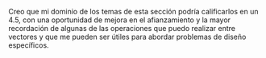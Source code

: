 Creo que mi dominio de los temas de esta sección podría calificarlos en un 4.5, con una oportunidad de mejora en el afianzamiento y la 
mayor recordación de algunas de las operaciones que puedo realizar entre vectores y que me pueden ser útiles para abordar problemas de diseño específicos.
